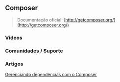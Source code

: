 ## Composer

> Documentação oficial: [http://getcomposer.org/](http://getcomposer.org/)

### Videos

### Comunidades / Suporte

### Artigos
[Gerenciando dependências com o Composer](http://blog.thiagobelem.net/gerenciando-dependencias-com-o-composer/)
